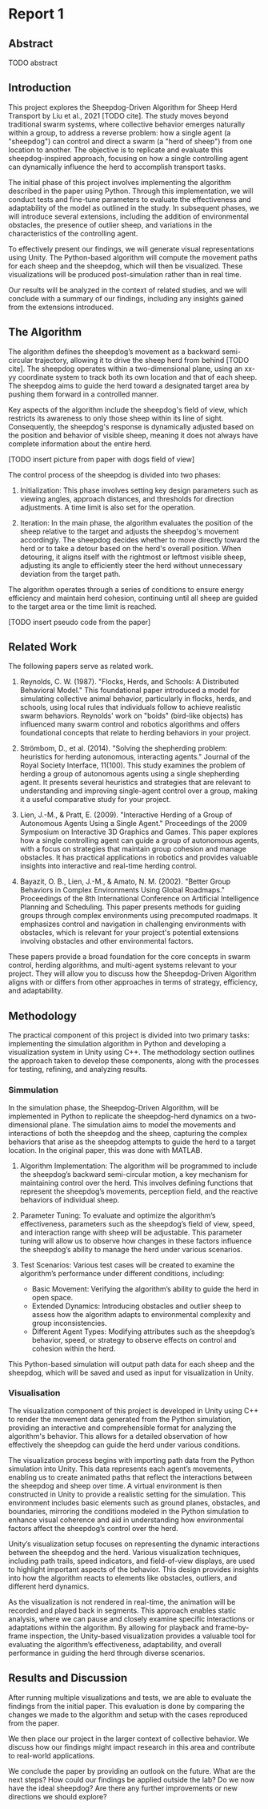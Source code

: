# Report 1

## Abstract
TODO abstract 

## Introduction
This project explores the Sheepdog-Driven Algorithm for Sheep Herd Transport by Liu et al., 2021 [TODO cite]. The study moves beyond traditional swarm systems, where collective behavior emerges naturally within a group, to address a reverse problem: how a single agent (a "sheepdog") can control and direct a swarm (a "herd of sheep") from one location to another. The objective is to replicate and evaluate this sheepdog-inspired approach, focusing on how a single controlling agent can dynamically influence the herd to accomplish transport tasks.

The initial phase of this project involves implementing the algorithm described in the paper using Python. Through this implementation, we will conduct tests and fine-tune parameters to evaluate the effectiveness and adaptability of the model as outlined in the study. In subsequent phases, we will introduce several extensions, including the addition of environmental obstacles, the presence of outlier sheep, and variations in the characteristics of the controlling agent.

To effectively present our findings, we will generate visual representations using Unity. The Python-based algorithm will compute the movement paths for each sheep and the sheepdog, which will then be visualized. These visualizations will be produced post-simulation rather than in real time.

Our results will be analyzed in the context of related studies, and we will conclude with a summary of our findings, including any insights gained from the extensions introduced.

## The Algorithm
The algorithm defines the sheepdog’s movement as a backward semi-circular trajectory, allowing it to drive the sheep herd from behind [TODO cite]. The sheepdog operates within a two-dimensional plane, using an xx-yy coordinate system to track both its own location and that of each sheep. The sheepdog aims to guide the herd toward a designated target area by pushing them forward in a controlled manner.

Key aspects of the algorithm include the sheepdog's field of view, which restricts its awareness to only those sheep within its line of sight. Consequently, the sheepdog's response is dynamically adjusted based on the position and behavior of visible sheep, meaning it does not always have complete information about the entire herd.

[TODO insert picture from paper with dogs field of view]

The control process of the sheepdog is divided into two phases:

1. Initialization: This phase involves setting key design parameters such as viewing angles, approach distances, and thresholds for direction adjustments. A time limit is also set for the operation.

2. Iteration: In the main phase, the algorithm evaluates the position of the sheep relative to the target and adjusts the sheepdog's movement accordingly. The sheepdog decides whether to move directly toward the herd or to take a detour based on the herd's overall position. When detouring, it aligns itself with the rightmost or leftmost visible sheep, adjusting its angle to efficiently steer the herd without unnecessary deviation from the target path.

The algorithm operates through a series of conditions to ensure energy efficiency and maintain herd cohesion, continuing until all sheep are guided to the target area or the time limit is reached.

[TODO insert pseudo code from the paper]

## Related Work
The following papers serve as related work.

1. Reynolds, C. W. (1987). "Flocks, Herds, and Schools: A Distributed Behavioral Model."
This foundational paper introduced a model for simulating collective animal behavior, particularly in flocks, herds, and schools, using local rules that individuals follow to achieve realistic swarm behaviors. Reynolds' work on "boids" (bird-like objects) has influenced many swarm control and robotics algorithms and offers foundational concepts that relate to herding behaviors in your project.

2. Strömbom, D., et al. (2014). "Solving the shepherding problem: heuristics for herding autonomous, interacting agents." Journal of the Royal Society Interface, 11(100).
This study examines the problem of herding a group of autonomous agents using a single shepherding agent. It presents several heuristics and strategies that are relevant to understanding and improving single-agent control over a group, making it a useful comparative study for your project.

3. Lien, J.-M., & Pratt, E. (2009). "Interactive Herding of a Group of Autonomous Agents Using a Single Agent." Proceedings of the 2009 Symposium on Interactive 3D Graphics and Games.
This paper explores how a single controlling agent can guide a group of autonomous agents, with a focus on strategies that maintain group cohesion and manage obstacles. It has practical applications in robotics and provides valuable insights into interactive and real-time herding control.

4. Bayazit, O. B., Lien, J.-M., & Amato, N. M. (2002). "Better Group Behaviors in Complex Environments Using Global Roadmaps." Proceedings of the 8th International Conference on Artificial Intelligence Planning and Scheduling.
This paper presents methods for guiding groups through complex environments using precomputed roadmaps. It emphasizes control and navigation in challenging environments with obstacles, which is relevant for your project's potential extensions involving obstacles and other environmental factors.

These papers provide a broad foundation for the core concepts in swarm control, herding algorithms, and multi-agent systems relevant to your project. They will allow you to discuss how the Sheepdog-Driven Algorithm aligns with or differs from other approaches in terms of strategy, efficiency, and adaptability.

## Methodology
The practical component of this project is divided into two primary tasks: implementing the simulation algorithm in Python and developing a visualization system in Unity using C++. The methodology section outlines the approach taken to develop these components, along with the processes for testing, refining, and analyzing results.

### Simmulation
In the simulation phase, the Sheepdog-Driven Algorithm, will be implemented in Python to replicate the sheepdog-herd dynamics on a two-dimensional plane. The simulation aims to model the movements and interactions of both the sheepdog and the sheep, capturing the complex behaviors that arise as the sheepdog attempts to guide the herd to a target location. In the original paper, this was done with MATLAB.

1. Algorithm Implementation: The algorithm will be programmed to include the sheepdog’s backward semi-circular motion, a key mechanism for maintaining control over the herd. This involves defining functions that represent the sheepdog’s movements, perception field, and the reactive behaviors of individual sheep.

2. Parameter Tuning: To evaluate and optimize the algorithm’s effectiveness, parameters such as the sheepdog’s field of view, speed, and interaction range with sheep will be adjustable. This parameter tuning will allow us to observe how changes in these factors influence the sheepdog’s ability to manage the herd under various scenarios.

3. Test Scenarios: Various test cases will be created to examine the algorithm’s performance under different conditions, including:
    - Basic Movement: Verifying the algorithm’s ability to guide the herd in open space.
    - Extended Dynamics: Introducing obstacles and outlier sheep to assess how the algorithm adapts to environmental complexity and group inconsistencies.
    - Different Agent Types: Modifying attributes such as the sheepdog’s behavior, speed, or strategy to observe effects on control and cohesion within the herd.

This Python-based simulation will output path data for each sheep and the sheepdog, which will be saved and used as input for visualization in Unity.

### Visualisation
The visualization component of this project is developed in Unity using C++ to render the movement data generated from the Python simulation, providing an interactive and comprehensible format for analyzing the algorithm's behavior. This allows for a detailed observation of how effectively the sheepdog can guide the herd under various conditions.

The visualization process begins with importing path data from the Python simulation into Unity. This data represents each agent’s movements, enabling us to create animated paths that reflect the interactions between the sheepdog and sheep over time. A virtual environment is then constructed in Unity to provide a realistic setting for the simulation. This environment includes basic elements such as ground planes, obstacles, and boundaries, mirroring the conditions modeled in the Python simulation to enhance visual coherence and aid in understanding how environmental factors affect the sheepdog’s control over the herd.

Unity’s visualization setup focuses on representing the dynamic interactions between the sheepdog and the herd. Various visualization techniques, including path trails, speed indicators, and field-of-view displays, are used to highlight important aspects of the behavior. This design provides insights into how the algorithm reacts to elements like obstacles, outliers, and different herd dynamics.

As the visualization is not rendered in real-time, the animation will be recorded and played back in segments. This approach enables static analysis, where we can pause and closely examine specific interactions or adaptations within the algorithm. By allowing for playback and frame-by-frame inspection, the Unity-based visualization provides a valuable tool for evaluating the algorithm’s effectiveness, adaptability, and overall performance in guiding the herd through diverse scenarios.

## Results and Discussion
After running multiple visualizations and tests, we are able to evaluate the findings from the initial paper. This evaluation is done by comparing the changes we made to the algorithm and setup with the cases reproduced from the paper.

We then place our project in the larger context of collective behavior. We discuss how our findings might impact research in this area and contribute to real-world applications.

We conclude the paper by providing an outlook on the future. What are the next steps? How could our findings be applied outside the lab? Do we now have the ideal sheepdog? Are there any further improvements or new directions we should explore?